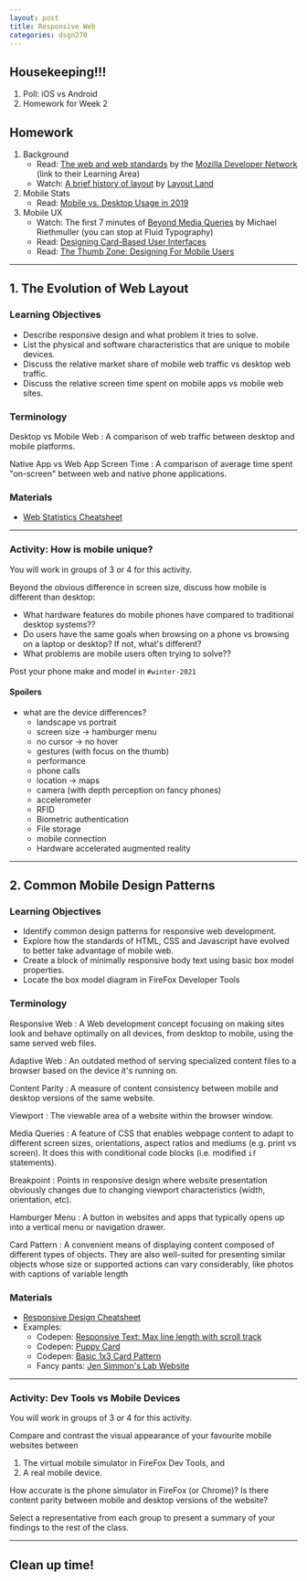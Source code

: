 ```yaml
---
layout: post
title: Responsive Web
categories: dsgn270
---
```


## Housekeeping!!!
1. Poll: iOS vs Android
2. Homework for Week 2

## Homework
1. Background
    - Read: [The web and web standards](https://developer.mozilla.org/en-US/docs/Learn/Getting_started_with_the_web/The_web_and_web_standards) by the [Mozilla Developer Network](https://developer.mozilla.org/en-US/docs/Learn) (link to their Learning Area)
    - Watch: [A brief history of layout](https://youtu.be/E005mjqpZ9Y) by [Layout Land](https://www.youtube.com/c/LayoutLand/)
2. Mobile Stats
    - Read: [Mobile vs. Desktop Usage in 2019](https://www.perficient.com/insights/research-hub/mobile-vs-desktop-usage-study)
3. Mobile UX
    - Watch: The first 7 minutes of [Beyond Media Queries](https://vimeo.com/235428198) by Michael Riethmuller (you can stop at Fluid Typography)
    - Read: [Designing Card-Based User Interfaces](https://www.smashingmagazine.com/2016/10/designing-card-based-user-interfaces/)
    - Read: [The Thumb Zone: Designing For Mobile Users](https://www.smashingmagazine.com/2016/09/the-thumb-zone-designing-for-mobile-users/)

---

## 1. The Evolution of Web Layout
### Learning Objectives
- Describe responsive design and what problem it tries to solve.
- List the physical and software characteristics that are unique to mobile devices.
- Discuss the relative market share of mobile web traffic vs desktop web traffic.
- Discuss the relative screen time spent on mobile apps vs mobile web sites.

### Terminology
Desktop vs Mobile Web
: A comparison of web traffic between desktop and mobile platforms.

Native App vs Web App Screen Time
: A comparison of average time spent "on-screen" between web and native phone applications.

### Materials
- [Web Statistics Cheatsheet]({{site.baseurl}}/cheatsheets/mobile-stats)

---

### Activity: How is mobile unique?
You will work in groups of 3 or 4 for this activity. 

Beyond the obvious difference in screen size, discuss how mobile is different than desktop:
- What hardware features do mobile phones have compared to traditional desktop systems??
- Do users have the same goals when browsing on a phone vs browsing on a laptop or desktop? If not, what's different?
- What problems are mobile users often trying to solve??

Post your phone make and model in `#winter-2021`

#### Spoilers
- what are the device differences?
  - landscape vs portrait
  - screen size -> hamburger menu
  - no cursor -> no hover
  - gestures (with focus on the thumb)
  - performance
  - phone calls
  - location -> maps
  - camera (with depth perception on fancy phones)
  - accelerometer
  - RFID
  - Biometric authentication
  - File storage
  - mobile connection
  - Hardware accelerated augmented reality

---

## 2. Common Mobile Design Patterns
### Learning Objectives
- Identify common design patterns for responsive web development.
- Explore how the standards of HTML, CSS and Javascript have evolved to better take advantage of mobile web.
- Create a block of minimally responsive body text using basic box model properties.
- Locate the box model diagram in FireFox Developer Tools

### Terminology
Responsive Web
: A Web development concept focusing on making sites look and behave optimally on all devices, from desktop to mobile, using the same served web files.

Adaptive Web
: An outdated method of serving specialized content files to a browser based on the device it's running on.

Content Parity
: A measure of content consistency between mobile and desktop versions of the same website.

Viewport
: The viewable area of a website within the browser window.

Media Queries
: A feature of CSS that enables webpage content to adapt to different screen sizes, orientations, aspect ratios and mediums (e.g. print vs screen). It does this with conditional code blocks (i.e. modified `if` statements).

Breakpoint
: Points in responsive design where website presentation obviously changes due to changing viewport characteristics (width, orientation, etc).

Hamburger Menu
: A button in websites and apps that typically opens up into a vertical menu or navigation drawer.

Card Pattern
: A convenient means of displaying content composed of different types of objects. They are also well-suited for presenting similar objects whose size or supported actions can vary considerably, like photos with captions of variable length

### Materials
- [Responsive Design Cheatsheet]({{site.baseurl}}/cheatsheets/responsive-design)
- Examples: 
  - Codepen: [Responsive Text: Max line length with scroll track](https://codepen.io/browsertherapy/pen/RwaJmbx)
  - Codepen: [Puppy Card](https://codepen.io/browsertherapy/pen/mdPWXZb)
  - Codepen: [Basic 1x3 Card Pattern](https://codepen.io/browsertherapy/pen/vYGxRNB)
  - Fancy pants: [Jen Simmon's Lab Website](https://labs.jensimmons.com/)

---

### Activity: Dev Tools vs Mobile Devices
You will work in groups of 3 or 4 for this activity.

Compare and contrast the visual appearance of your favourite mobile websites between
1. The virtual mobile simulator in FireFox Dev Tools, and
2. A real mobile device.

How accurate is the phone simulator in FireFox (or Chrome)? Is there content parity between mobile and desktop versions of the website?

Select a representative from each group to present a summary of your findings to the rest of the class.

---

## Clean up time!
